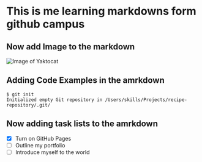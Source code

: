 # This is me learning markdowns form github campus

## Now add Image to the markdown

![Image of Yaktocat](https://octodex.github.com/images/yaktocat.png)

## Adding Code Examples in the amrkdown

```
$ git init
Initialized empty Git repository in /Users/skills/Projects/recipe-repository/.git/
```
## Now adding task lists to the amrkdown
- [x] Turn on GitHub Pages
- [ ] Outline my portfolio
- [ ] Introduce myself to the world
